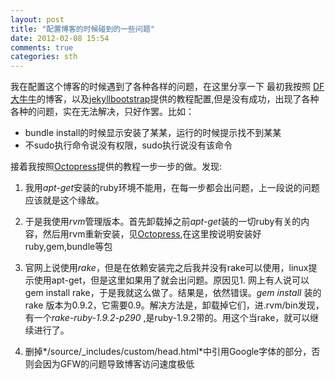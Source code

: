 ```yaml
---
layout: post
title: "配置博客的时候碰到的一些问题"
date: 2012-02-08 15:54
comments: true
categories: sth 
---
```

我在配置这个博客的时候遇到了各种各样的问题，在这里分享一下
最初我按照 [DF大牛牛](http://http://dangfan.me/)的博客，以及[jekyllbootstrap](http://jekyllbootstrap.com)提供的教程配置,但是没有成功，出现了各种各种的问题，实在无法解决，只好作罢。比如：

- bundle install的时候显示安装了某某，运行的时候提示找不到某某
- 不sudo执行命令说没有权限，sudo执行说没有该命令

接着我按照[Octopress](http://octopress.org/docs/setup/)提供的教程一步一步的做。发现:

1. 我用*apt-get*安装的ruby环境不能用，在每一步都会出问题，上一段说的问题应该就是这个缘故。

2. 于是我使用*rvm*管理版本。首先卸载掉之前*apt-get*装的一切ruby有关的内容，然后用rvm重新安装，见[Octopress](http://octopress.org/docs/setup/),在这里按说明安装好ruby,gem,bundle等包

3. 官网上说使用*rake*，但是在依赖安装完之后我并没有rake可以使用，linux提示使用apt-get，但是这里如果用了就会出问题。原因见1. 网上有人说可以gem install rake，于是我就这么做了。结果是，依然错误。*gem install* 装的rake 版本为0.9.2，它需要0.9。解决方法是，卸载掉它们，进.rvm/bin发现，有一个*rake-ruby-1.9.2-p290* ,是ruby-1.9.2带的。用这个当rake，就可以继续进行了。

4. 删掉*/source/_includes/custom/head.html*中引用Google字体的部分，否则会因为GFW的问题导致博客访问速度极低
